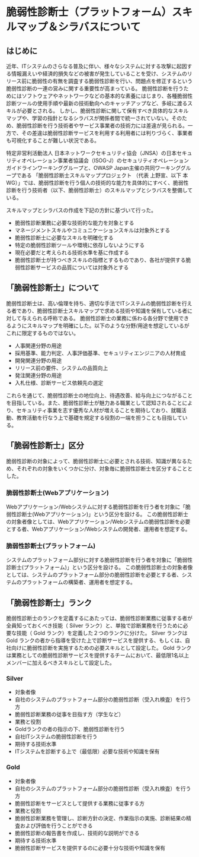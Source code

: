 # 脆弱性診断士（プラットフォーム）スキルマップ＆シラバスについて


## はじめに
近年、ITシステムのさらなる普及に伴い、様々なシステムに対する攻撃に起因する情報漏えいや経済的損失などの被害が発生していることを受け、システムのリリース前に脆弱性の有無を調査する脆弱性診断を行い、問題点を修正するという脆弱性診断の一連の営みに関する重要性が高まっている。
脆弱性診断を行うためにはソフトウェアやネットワークなどの基本的な素養にはじまり、各種脆弱性診断ツールの使用手順や最新の技術動向へのキャッチアップなど、多岐に渡るスキルが必要とされる。
しかし、脆弱性診断に関して保有すべき具体的なスキルマップや、学習の指針となるシラバスが関係者間で統一されていない。そのため、脆弱性診断を行う技術者やサービス事業者の技術力には差違が見られる。一方で、その差違は脆弱性診断サービスを利用する利用者には判りづらく、事業者も可視化することが難しい状況である。


特定非営利活動法人 日本ネットワークセキュリティ協会（JNSA）の日本セキュリティオペレーション事業者協議会（ISOG-J）のセキュリティオペレーションガイドラインワーキンググループと、OWASP Japan主催の共同ワーキンググループである 「脆弱性診断士スキルマッププロジェクト （代表 上野宣、以下 本WG）」では、脆弱性診断を行う個人の技術的な能力を具体的にすべく、脆弱性診断を行う技術者（以下、脆弱性診断士）のスキルマップとシラバスを整備している。

スキルマップとシラバスの作成を下記の方針に基づいて行った。
* 脆弱性診断業務に必要な技術的な能力を対象とする
* マネージメントスキルやコミュニケーションスキルは対象外とする
* 脆弱性診断士に必要なスキルを明確化する
* 特定の脆弱性診断ツールや環境に依存しないようにする
* 現在必要だと考えられる技術水準を基に作成する
* 脆弱性診断士が持つべきスキルの指標とするものであり、各社が提供する脆弱性診断サービスの品質については対象外とする


## 「脆弱性診断士」について
脆弱性診断士は、高い倫理を持ち、適切な手法でITシステムの脆弱性診断を行える者であり、脆弱性診断士スキルマップで求める技術や知識を保有している者に対して与えられる呼称である。
脆弱性診断士の業務に係わる各分野で使用できるようにスキルマップを明確にした。以下のような分野/用途を想定しているがこれに限定するものではない。

* 人事関連分野の用途
 * 採用基準、能力判定、人事評価基準、セキュリティエンジニアの人材育成
* 開発関連分野の用途
 * リリース前の要件、システムの品質向上
* 発注関連分野の用途
 * 入札仕様、診断サービス依頼先の選定

これらを通じて、脆弱性診断士の地位向上、待遇改善、給与向上につながることを目指している。また、脆弱性診断士が魅力ある職業として認知されることにより、セキュリティ事業を志す優秀な人材が増えることを期待しており、就職活動、教育活動を行なう上で基礎を規定する役割の一端を担うことも目指している。

## 「脆弱性診断士」区分
脆弱性診断の対象によって、脆弱性診断士に必要とされる技術、知識が異なるため、それぞれの対象をいくつかに分け、対象毎に脆弱性診断士を区分することとした。

### 脆弱性診断士(Webアプリケーション)
Webアプリケーション/Webシステムに対する脆弱性診断を行う者を対象に「脆弱性診断士(Webアプリケーション)」という区分を設ける。
この脆弱性診断士の対象者像としては、Webアプリケーション/Webシステムの脆弱性診断を必要とする者、Webアプリケーション/Webシステムの開発者、運用者を想定する。

### 脆弱性診断士(プラットフォーム)
システムのプラットフォーム部分に対する脆弱性診断を行う者を対象に「脆弱性診断士(プラットフォーム)」という区分を設ける。
この脆弱性診断士の対象者像としては、システムのプラットフォーム部分の脆弱性診断を必要とする者、システムのプラットフォームの構築者、運用者を想定する。

## 「脆弱性診断士」ランク
脆弱性診断士のランクを定義するにあたっては、脆弱性診断業務に従事する者が全員知っておくべき技能（ Silver ランク）と、単独で診断業務を行うために必要な技能（ Gold ランク）を定義した２つのランクに分けた。
Silver ランクは Gold ランクの者から指導を受けた上で診断サービスを提供する、もしくは、自社向けに脆弱性診断を実施するための必要スキルとして設定した。
Gold ランクは業務としての脆弱性診断サービスを提供するチームにおいて、最低限1名以上メンバーに加えるべきスキルとして設定した。

### Silver
* 対象者像	
 *	自社のシステムのプラットフォーム部分の脆弱性診断（受入れ検査）を行う方
 * 脆弱性診断業務の従事を目指す方（学生など）
* 業務と役割
 * Goldランクの者の指示の下、脆弱性診断を行う
 * 自社ITシステムの脆弱性診断を行う
* 期待する技術水準
 * ITシステムを診断する上で（最低限）必要な技術や知識を保有

### Gold
* 対象者像
 * 自社のシステムのプラットフォーム部分の脆弱性診断（受入れ検査）を行う方
 * 脆弱性診断をサービスとして提供する業務に従事する方
* 業務と役割
 * 脆弱性診断業務を管理し、診断方針の決定、作業指示の実施、診断結果の精査および評価を行うことができる
 * 脆弱性診断の報告書を作成し、技術的な説明ができる
* 期待する技術水準
 * 脆弱性診断サービスを提供するのに必要十分な技術や知識を保有
